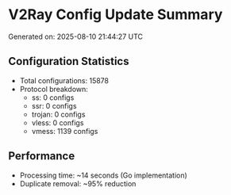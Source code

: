 # V2Ray Config Update Summary
Generated on: 2025-08-10 21:44:27 UTC

## Configuration Statistics
- Total configurations: 15878
- Protocol breakdown:
  - ss: 0 configs
  - ssr: 0 configs
  - trojan: 0 configs
  - vless: 0 configs
  - vmess: 1139 configs

## Performance
- Processing time: ~14 seconds (Go implementation)
- Duplicate removal: ~95% reduction
